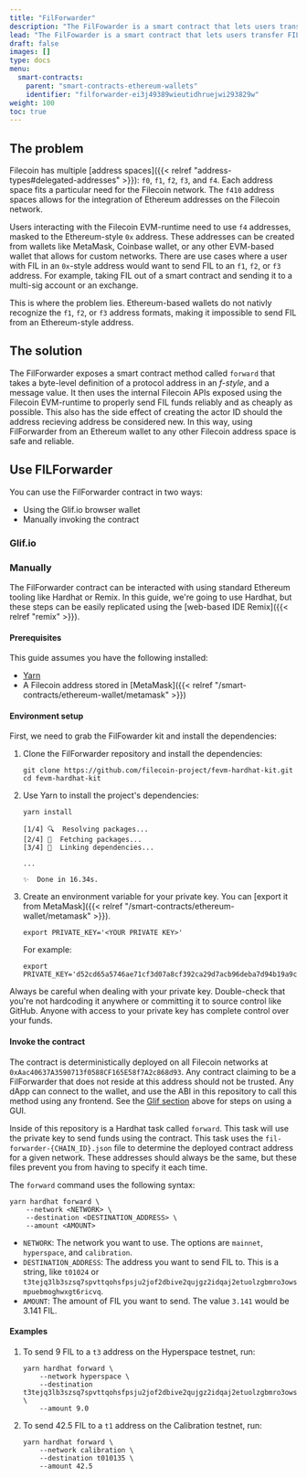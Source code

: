 ```yaml
---
title: "FilForwarder"
description: "The FilFowarder is a smart contract that lets users transfer FIL from an Ethereum-based f4 address to a Filecoin address of a different type."
lead: "The FilFowarder is a smart contract that lets users transfer FIL from an Ethereum-based f4 address to a Filecoin address of a different type. For instance, this allows developers to take FIL out of a smart contract and send it to a multi-sig account or an exchange."
draft: false
images: []
type: docs
menu:
  smart-contracts:
    parent: "smart-contracts-ethereum-wallets"
    identifier: "filforwarder-ei3j49389wieutidhruejwi293829w"
weight: 100
toc: true
---
```


## The problem

Filecoin has multiple [address spaces]({{< relref "address-types#delegated-addresses" >}}): `f0`, `f1`, `f2`, `f3`, and `f4`. Each address space fits a particular need for the Filecoin network. The `f410` address spaces allows for the integration of Ethereum addresses on the Filecoin network.

Users interacting with the Filecoin EVM-runtime need to use `f4` addresses, masked to the Ethereum-style `0x` address. These addresses can be created from wallets like MetaMask, Coinbase wallet, or any other EVM-based wallet that allows for custom networks. There are use cases where a user with FIL in an `0x`-style address would want to send FIL to an `f1`, `f2`, or `f3` address. For example, taking FIL out of a smart contract and sending it to a multi-sig account or an exchange. 

This is where the problem lies. Ethereum-based wallets do not nativly recognize the `f1`, `f2`, or `f3` address formats, making it impossible to send FIL from an Ethereum-style address.

## The solution 

The FilForwarder exposes a smart contract method called `forward` that takes a byte-level definition of a protocol address in an _f-style_, and a message value. It then uses the internal Filecoin APIs exposed using the Filecoin EVM-runtime to properly send FIL funds reliably and as cheaply as possible. This also has the side effect of creating the actor ID should the address recieving address be considered new. In this way, using FilForwarder from an Ethereum wallet to any other Filecoin address space is safe and reliable.

## Use FILForwarder

You can use the FilForwarder contract in two ways:

- Using the Glif.io browser wallet
- Manually invoking the contract

### Glif.io

### Manually

The FilForwarder contract can be interacted with using standard Ethereum tooling like Hardhat or Remix. In this guide, we're going to use Hardhat, but these steps can be easily replicated using the [web-based IDE Remix]({{< relref "remix" >}}).

#### Prerequisites

This guide assumes you have the following installed:

- [Yarn](https://yarnpkg.com/)
- A Filecoin address stored in [MetaMask]({{< relref "/smart-contracts/ethereum-wallet/metamask" >}})

#### Environment setup

First, we need to grab the FilFowarder kit and install the dependencies:

1. Clone the FilForwarder repository and install the dependencies:

    ```shell
    git clone https://github.com/filecoin-project/fevm-hardhat-kit.git
    cd fevm-hardhat-kit
    ```

1. Use Yarn to install the project's dependencies:

    ```shell
    yarn install
    ```

    ```plaintext
    [1/4] 🔍  Resolving packages...
    [2/4] 🚚  Fetching packages...
    [3/4] 🔗  Linking dependencies...

    ...

    ✨  Done in 16.34s.
    ```

1. Create an environment variable for your private key. You can [export it from MetaMask]({{< relref "/smart-contracts/ethereum-wallet/metamask" >}}).

    ```shell
    export PRIVATE_KEY='<YOUR PRIVATE KEY>'
    ```

    For example:

    ```shell
    export PRIVATE_KEY='d52cd65a5746ae71cf3d07a8cf392ca29d7acb96deba7d94b19a9cf3c9f63022'
    ```

Always be careful when dealing with your private key. Double-check that you're not hardcoding it anywhere or committing it to source control like GitHub. Anyone with access to your private key has complete control over your funds.

#### Invoke the contract

The contract is deterministically deployed on all Filecoin networks at `0xAac40637A3590713f0588CF165E58f7A2c868d93`. Any contract claiming to be a FilForwarder that does not reside at this address should not be trusted. Any dApp can connect to the wallet, and use the ABI in this repository to call this method using any frontend. See the [Glif section](#glif-io) above for steps on using a GUI.

Inside of this repository is a Hardhat task called `forward`. This task will use the private key to send funds using the contract. This task uses the `fil-forwarder-{CHAIN_ID}.json` file to determine the deployed contract address for a given network. These addresses should always be the same, but these files prevent you from having to specify it each time.

The `forward` command uses the following syntax:

```shell
yarn hardhat forward \
    --network <NETWORK> \
    --destination <DESTINATION_ADDRESS> \
    --amount <AMOUNT>
```

- `NETWORK`: The network you want to use. The options are `mainnet`, `hyperspace`, and `calibration`.
- `DESTINATION_ADDRESS`: The address you want to send FIL to. This is a string, like `t01024` or `t3tejq3lb3szsq7spvttqohsfpsju2jof2dbive2qujgz2idqaj2etuolzgbmro3owsmpuebmoghwxgt6ricvq`.
- `AMOUNT`: The amount of FIL you want to send. The value `3.141` would be 3.141 FIL. 

#### Examples

1. To send 9 FIL to a `t3` address on the Hyperspace testnet, run:

    ```shell
    yarn hardhat forward \
        --network hyperspace \
        --destination t3tejq3lb3szsq7spvttqohsfpsju2jof2dbive2qujgz2idqaj2etuolzgbmro3owsmpuebmoghwxgt6ricvq \
        --amount 9.0
    ```

1. To send 42.5 FIL to a `t1` address on the Calibration testnet, run:

    ```shell
    yarn hardhat forward \
        --network calibration \
        --destination t010135 \
        --amount 42.5
    ```
